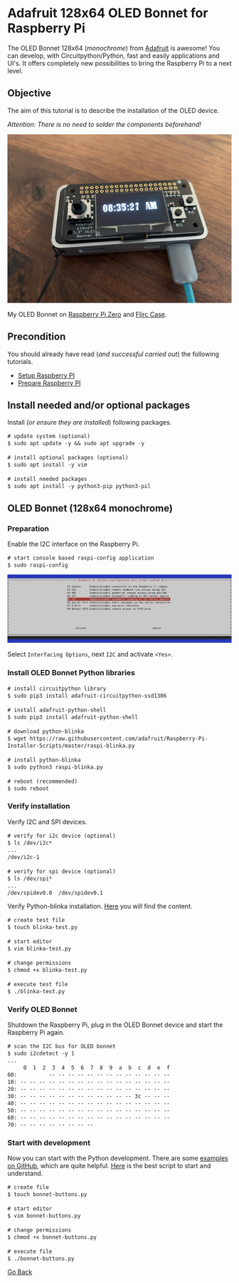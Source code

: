 # Adafruit 128x64 OLED Bonnet for Raspberry Pi

The OLED Bonnet 128x64 (_monochrome_) from [Adafruit](https://www.adafruit.com/) is awesome! You can develop, with Circuitpython/Python, fast and easily applications and UI's. It offers completely new possibilities to bring the Raspberry Pi to a next level.

## Objective

The aim of this tutorial is to describe the installation of the OLED device.

_Attention: There is no need to solder the components beforehand!_

![OLED Bonnet with Flirc case](./OLEDBonnet_FlircCase.jpg)

My OLED Bonnet on [Raspberry Pi Zero](https://www.raspberrypi.org/products/raspberry-pi-zero-w/) and [Flirc Case](https://flirc.tv/).

## Precondition

You should already have read (_and successful carried out_) the following tutorials.

- [Setup Raspberry PI](../Setup)
- [Prepare Raspberry PI](../Preparation)

## Install needed and/or optional packages

Install (_or ensure they are installed_) following packages.

```shell
# update system (optional)
$ sudo apt update -y && sudo apt upgrade -y

# install optional packages (optional)
$ sudo apt install -y vim

# install needed packages
$ sudo apt install -y python3-pip python3-pil
```

## OLED Bonnet (128x64 monochrome)

### Preparation

Enable the I2C interface on the Raspberry Pi.

```shell
# start console based raspi-config application
$ sudo raspi-config
```

![Enable I2C](./Enable_I2C.jpg)

Select `Interfacing Options`, next `I2C` and activate `<Yes>`.

### Install OLED Bonnet Python libraries

```shell
# install circuitpython library
$ sudo pip3 install adafruit-circuitpython-ssd1306

# install adafruit-python-shell
$ sudo pip3 install adafruit-python-shell

# download python-blinka
$ wget https://raw.githubusercontent.com/adafruit/Raspberry-Pi-Installer-Scripts/master/raspi-blinka.py

# install python-blinka
$ sudo python3 raspi-blinka.py

# reboot (recommended)
$ sudo reboot
```

### Verify installation

Verify I2C and SPI devices.

```shell
# verify for i2c device (optional)
$ ls /dev/i2c*
...
/dev/i2c-1

# verify for spi device (optional)
$ ls /dev/spi*
...
/dev/spidev0.0  /dev/spidev0.1
```

Verify Python-blinka installation. [Here](./blinka-test.py) you will find the content.

```shell
# create test file
$ touch blinka-test.py

# start editor
$ vim blinka-test.py

# change permissions
$ chmod +x blinka-test.py

# execute test file
$ ./blinka-test.py
```

### Verify OLED Bonnet

Shutdown the Raspberry Pi, plug in the OLED Bonnet device and start the Raspberry Pi again.

```shell
# scan the I2C bus for OLED bonnet
$ sudo i2cdetect -y 1
...
     0  1  2  3  4  5  6  7  8  9  a  b  c  d  e  f
00:          -- -- -- -- -- -- -- -- -- -- -- -- -- 
10: -- -- -- -- -- -- -- -- -- -- -- -- -- -- -- -- 
20: -- -- -- -- -- -- -- -- -- -- -- -- -- -- -- -- 
30: -- -- -- -- -- -- -- -- -- -- -- -- 3c -- -- -- 
40: -- -- -- -- -- -- -- -- -- -- -- -- -- -- -- -- 
50: -- -- -- -- -- -- -- -- -- -- -- -- -- -- -- -- 
60: -- -- -- -- -- -- -- -- -- -- -- -- -- -- -- -- 
70: -- -- -- -- -- -- -- -- 
```

### Start with development

Now you can start with the Python development. There are some [examples on GitHub](https://github.com/adafruit/Adafruit_CircuitPython_SSD1306/tree/master/examples), which are quite helpful. [Here](./bonnet-buttons.py) is the best script to start and understand.

```shell
# create file
$ touch bonnet-buttons.py

# start editor
$ vim bonnet-buttons.py

# change permissions
$ chmod +x bonnet-buttons.py

# execute file
$ ./bonnet-buttons.py
```

[Go Back](../readme.md)
